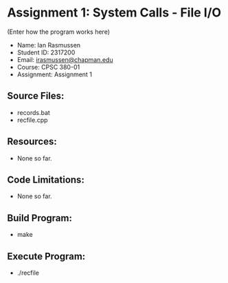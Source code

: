 # Assignment 1: System Calls - File I/O

(Enter how the program works here)

* Name: Ian Rasmussen
* Student ID: 2317200
* Email: irasmussen@chapman.edu
* Course: CPSC 380-01
* Assignment: Assignment 1

## Source Files:
* records.bat
* recfile.cpp

## Resources:
* None so far.

## Code Limitations:
* None so far.

## Build Program:
* make

## Execute Program:
* ./recfile